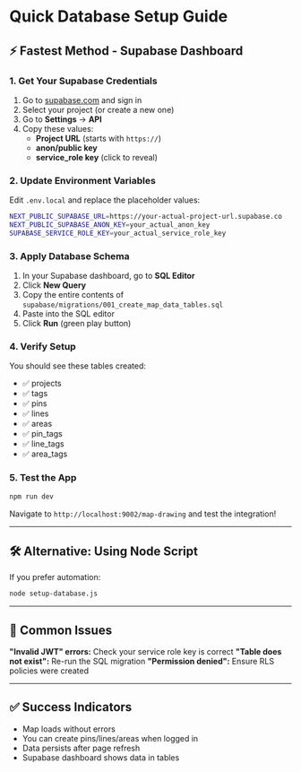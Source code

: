 # Quick Database Setup Guide

## ⚡ Fastest Method - Supabase Dashboard

### 1. Get Your Supabase Credentials
1. Go to [supabase.com](https://supabase.com) and sign in
2. Select your project (or create a new one)
3. Go to **Settings** → **API**
4. Copy these values:
   - **Project URL** (starts with `https://`)
   - **anon/public key** 
   - **service_role key** (click to reveal)

### 2. Update Environment Variables
Edit `.env.local` and replace the placeholder values:
```bash
NEXT_PUBLIC_SUPABASE_URL=https://your-actual-project-url.supabase.co
NEXT_PUBLIC_SUPABASE_ANON_KEY=your_actual_anon_key
SUPABASE_SERVICE_ROLE_KEY=your_actual_service_role_key
```

### 3. Apply Database Schema
1. In your Supabase dashboard, go to **SQL Editor**
2. Click **New Query**
3. Copy the entire contents of `supabase/migrations/001_create_map_data_tables.sql`
4. Paste into the SQL editor
5. Click **Run** (green play button)

### 4. Verify Setup
You should see these tables created:
- ✅ projects
- ✅ tags  
- ✅ pins
- ✅ lines
- ✅ areas
- ✅ pin_tags
- ✅ line_tags
- ✅ area_tags

### 5. Test the App
```bash
npm run dev
```
Navigate to `http://localhost:9002/map-drawing` and test the integration!

---

## 🛠️ Alternative: Using Node Script

If you prefer automation:
```bash
node setup-database.js
```

---

## 🚨 Common Issues

**"Invalid JWT" errors:** Check your service role key is correct
**"Table does not exist":** Re-run the SQL migration
**"Permission denied":** Ensure RLS policies were created

---

## ✅ Success Indicators

- Map loads without errors
- You can create pins/lines/areas when logged in
- Data persists after page refresh
- Supabase dashboard shows data in tables